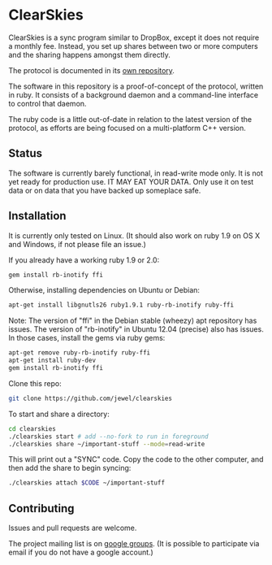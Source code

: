 ClearSkies
==========

ClearSkies is a sync program similar to DropBox, except it does not require a
monthly fee.  Instead, you set up shares between two or more computers and the
sharing happens amongst them directly.

The protocol is documented in its
[own repository](https://github.com/jewel/clearskies).

The software in this repository is a proof-of-concept of the protocol, written
in ruby.  It consists of a background daemon and a command-line interface to
control that daemon.

The ruby code is a little out-of-date in relation to the latest version of the
protocol, as efforts are being focused on a multi-platform C++ version.


Status
------

The software is currently barely functional, in read-write mode only.  It is
not yet ready for production use.  IT MAY EAT YOUR DATA.  Only use it on test
data or on data that you have backed up someplace safe.


Installation
------------

It is currently only tested on Linux.  (It should also work on ruby 1.9 on OS X
and Windows, if not please file an issue.)

If you already have a working ruby 1.9 or 2.0:

```bash
gem install rb-inotify ffi
```

Otherwise, installing dependencies on Ubuntu or Debian:

```bash
apt-get install libgnutls26 ruby1.9.1 ruby-rb-inotify ruby-ffi
```

Note: The version of "ffi" in the Debian stable (wheezy) apt repository has
issues.  The version of "rb-inotify" in Ubuntu 12.04 (precise) also has issues.
In those cases, install the gems via ruby gems:

```bash
apt-get remove ruby-rb-inotify ruby-ffi
apt-get install ruby-dev
gem install rb-inotify ffi
```

Clone this repo:

```bash
git clone https://github.com/jewel/clearskies
```

To start and share a directory:

```bash
cd clearskies
./clearskies start # add --no-fork to run in foreground
./clearskies share ~/important-stuff --mode=read-write
```


This will print out a "SYNC" code.  Copy the code to the other computer, and
then add the share to begin syncing:

```bash
./clearskies attach $CODE ~/important-stuff
```


Contributing
------------

Issues and pull requests are welcome.

The project mailing list is on [google
groups](https://groups.google.com/group/clearskies-dev).  (It is possible to
participate via email if you do not have a google account.)
